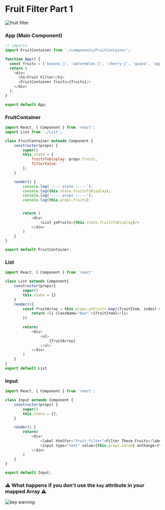 # Fruit Filter Part 1

![fruit filter](https://media.git.generalassemb.ly/user/24692/files/6c76e480-7767-11eb-924b-1a08f65fe4c6)

### App (Main Component)
```js
// imports
import FruitContainer from './components/FruitContainer';

function App() {
  const fruits = ['banana 🍌', 'watermelon 🍉', 'cherry 🍒', 'guava', 'apple 🍎', 'kiwi 🥝', 'strawberry 🍓', 'mango 🥭', 'pineapple 🍍', 'avocado 🥑'];
  return (
    <div>
      <h1>Fruit Filter</h1>
      <FruitContainer fruits={fruits}/>
    </div>
  );
}

export default App;

```
### FruitContainer
```js
import React, { Component } from 'react';
import List from './List';

class FruitContainer extends Component {
    constructor(props) {
        super()
        this.state = {
            fruitsToDisplay: props.fruits,
            filterValue: ''
        };
    }

    render() {
        console.log('---- state -----');
        console.log(this.state.fruitsToDisplay);
        console.log('---- props -----');
        console.log(this.props.fruits);


        return (
            <div>
                <List yoFruits={this.state.fruitsToDisplay}/>
            </div>
        )
    }
}

export default FruitContainer;
```
### List
```js
import React, { Component } from 'react'

class List extends Component{
    constructor(props){
        super()
        this.state = {}
    }
    render(){
        const fruitArray = this.props.yoFruits.map((fruitItem, index) => {
            return <li className="box" >{fruitItem}</li>
        })
        
        return(
            <div>
                <ul>
                    {fruitArray}
                </ul>
            </div>
        )
    }
}
export default List
```

### Input
```js
import React, { Component } from 'react';

class Input extends Component {
    constructor(props) {
        super()
        this.state = {};
    }

    render() {
        return(
            <div>
                <label htmlFor="fruit-filter">Filter These Fruits</label>
                <input type="text" value={this.props.value} onChange={this.props.onChange} name="fruit-filter"/>
            </div>
        )
    }
}

export default Input;
```

### ⚠️ What happens if you don't use the `key` attribute in your mapped Array ⚠️
![key warning](https://media.git.generalassemb.ly/user/24692/files/ec507f00-7766-11eb-9fee-09f5fc64e588)
